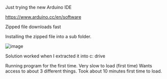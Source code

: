 Just trying the new Arduino IDE


https://www.arduino.cc/en/software

Zipped file downloads fast


Installing the zipped file into a sub folder. 

![image](https://user-images.githubusercontent.com/5605614/148804456-0f5f9907-5771-4e81-8c7d-f2ac524983b4.png)


Solution worked when I extracted it into c: drive

Running program for the first time. 
Very slow to load (first time)
Wants access to about 3 different things. Took about 10 minutes first time to load.


